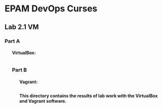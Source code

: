 <h1>EPAM DevOps Curses</h1>
<h2>Lab 2.1 VM</h2>
<h3>Part A</h3>
<h4><ol>VirtualBox:<p><img
 src=>
<h3>Part B</h3>
<h4><ol>Vagrant:<p><img
 src=>
<p>This directory contains the results of lab work with the VirtualBox and Vagrant software.
